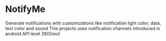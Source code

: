 # NotifyMe
Generate notifications with customizations like notification light color, data, text color and sound
This projects uses notification channels introduced in android API level 26(Oreo)